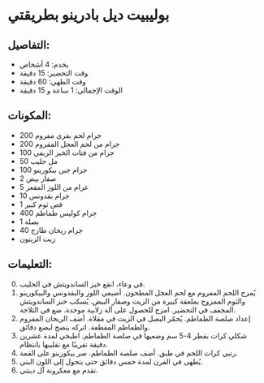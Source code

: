 # بوليبيت ديل بادرينو بطريقتي 

## التفاصيل: 
* يخدم: 4 أشخاص 
* وقت التحضير: 15 دقيقة 
* وقت الطهي: 60 دقيقة 
* الوقت الإجمالي: 1 ساعة و 15 دقيقة 

## المكونات: 
* 200 جرام لحم بقري مفروم 
* 200 جرام من لحم العجل المفروم 
* 100 جرام من فتات الخبز الريفي 
* 50 مل حليب 
* 100 جرام جبن بيكورينو 
* 2 صفار بيض 
* 5 غرام من اللوز المقعر 
* 10 جرام بقدونس 
* 1 فص ثوم كبير 
* 400 جرام كوليس طماطم 
* 1 بصلة 
* 40 جرام ريحان طازج 
* زيت الزيتون 

## التعليمات: 
0. في وعاء، انقع خبز الساندويتش في الحليب. 
1. يُمزج اللحم المفروم مع لحم العجل المطحون. أضيفي اللوز والبقدونس والبيكورينو والثوم الممزوج بملعقة كبيرة من الزيت وصفار البيض. يُسكب خبز الساندويتش المجفف في التحضير. امزج للحصول على آلة زلابية موحدة. ضع في الثلاجة. 
2. إعداد صلصة الطماطم. يُحمّر البصل في الزيت في مقلاة. أضف الريحان المفروم والطماطم المقطعة. اتركه ينضج لبضع دقائق. 
3. شكلي كرات بقطر 4-5 سم وضعيها في صلصة الطماطم. اطبخي لمدة عشرين دقيقة تقريبًا مع تقليبها بانتظام. 
4. رتبي كرات اللحم في طبق. أضف صلصة الطماطم. صر بيكورينو على القمة. 
5. يُطهى في الفرن لمدة خمس دقائق حتى يتحول إلى اللون البني. 
6. تقدم مع معكرونة آل دينتي.  
